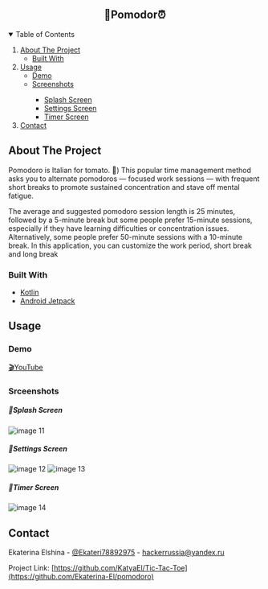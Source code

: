 
<!-- PROJECT LOGO -->
<p>
  <h2 align="center">🎯Pomodor⏰</h3>
</p>



<!-- TABLE OF CONTENTS -->
<details open="open">
  <summary>Table of Contents</summary>
  <ol>
    <li>
      <a href="#about-the-project">About The Project</a>
      <ul>
        <li><a href="#built-with">Built With</a></li>
      </ul>
    </li>
    <li>
      <a href="#usage">Usage</a>
      <ul>
        <li><a href="#demo">Demo</a></li>
        <li><a href="#srceenshots">Screenshots</a></li>
        <ul>
          <li><a href="#splash-screen">Splash Screen</a></li>
          <li><a href="#settings-screen">Settings Screen</a></li>
          <li><a href="#timer-screen">Timer Screen</a></li>
        </ul>
      </ul>
    </li>
    <li><a href="#contact">Contact</a></li>
  </ol>
</details>



<!-- ABOUT THE PROJECT -->
## About The Project
Pomodoro is Italian for tomato. 🍅) This popular time management method asks you to alternate pomodoros — focused work sessions — with frequent short breaks to promote sustained concentration and stave off mental fatigue.

The average and suggested pomodoro session length is 25 minutes, followed by a 5-minute break but some people prefer 15-minute sessions, especially if they have learning difficulties or concentration issues. Alternatively, some people prefer 50-minute sessions with a 10-minute break.
In this application, you can customize the work period, short break and long break



### Built With

* [Kotlin](https://kotlinlang.org/)
* [Android Jetpack](https://developer.android.com/jetpack)


<!-- USAGE EXAMPLES -->
## Usage

### Demo
[🎬YouTube](https://www.youtube.com/watch?v=6n1VcdrFoT4)

### Srceenshots



##### 📌Splash Screen
![image 11](https://user-images.githubusercontent.com/55324828/123540871-97dfff00-d75a-11eb-9c70-448d06f8e43e.png)

##### 📌Settings Screen
![image 12](https://user-images.githubusercontent.com/55324828/123540855-826ad500-d75a-11eb-9c8a-6eb8451e31ff.png)
![image 13](https://user-images.githubusercontent.com/55324828/123540858-84cd2f00-d75a-11eb-8b6a-473c2c842c3b.png)

##### 📌Timer Screen
![image 14](https://user-images.githubusercontent.com/55324828/123540859-8696f280-d75a-11eb-8870-fe67287c4005.png)


<!-- CONTACT -->
## Contact

Ekaterina Elshina - [@Ekateri78892975](https://twitter.com/Ekateri78892975) - hackerrussia@yandex.ru

Project Link: [https://github.com/KatyaEl/Tic-Tac-Toe](https://github.com/Ekaterina-El/pomodoro)


